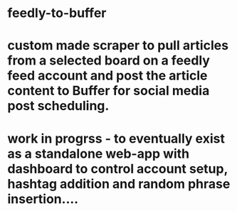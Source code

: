 # feedly-to-buffer

# custom made scraper to pull articles from a selected board on a feedly feed account and post the article content to Buffer for social media post scheduling.

# work in progrss - to eventually exist as a standalone web-app with dashboard to control account setup, hashtag addition and random phrase insertion....
